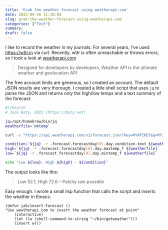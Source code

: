 ```yaml
---
title: 'Grab the weather forecast using weatherapi.com'
date: 2023-09-26 11:10:04
slug: grab-the-weather-forecast-using-weatherapi-com
categories: ["Tech"]
summary:
draft: false
---
```


I like to record the weather in my journals. For several years, I’ve used https://wttr.in via curl. Recently, wttr is often unreachable or throws errors, so I took a look at [weatherapi.com](https://www.weatherapi.com/)

> Designed for developers by developers, Weather API is the ultimate weather and geolocation API

The free account limits are generous, so I created an account. The default JSON results are very thorough. I created a little shell script that uses `jq` to parse the JSON and returns only the high/low temps and a text summary of the forecast:

```sh
#!/bin/sh
# Jack Baty, 2023 (https://baty.net)

jq=/opt/homebrew/bin/jq
weatherfile=`mktemp`

curl -s "https://api.weatherapi.com/v1/forecast.json?key=MYAPIKEY&q=MYZIPCODE&days=1&aqi=no&alerts=no" > $weatherfile

condition=`${jq} -r .forecast.forecastday[0].day.condition.text ${weatherfile}`
high=`${jq} -r .forecast.forecastday[0].day.maxtemp_f ${weatherfile}`
low=`${jq} -r .forecast.forecastday[0].day.mintemp_f ${weatherfile}`

echo "Low ${low}, High ${high} - ${condition}"
```

The output looks like this:

> Low 52.1, High 72.6 – Patchy rain possible

Easy enough. I wrote a small lisp function that calls the script and inserts the weather in Emacs:

```emacs-lisp
(defun jab/insert-forecast ()
"Use weatherapi.com to insert the weather forecast at point"
	(interactive)
	(let ((w (shell-command-to-string "~/bin/getweather")))
    (insert w)))
```

